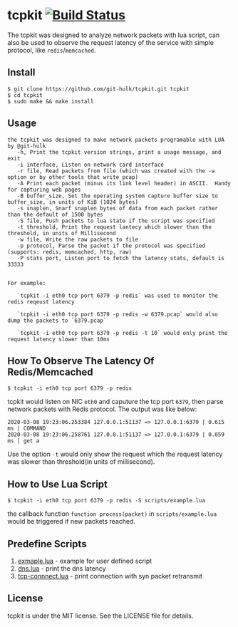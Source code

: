 # tcpkit [![Build Status](https://travis-ci.com/git-hulk/tcpkit.svg?branch=master)](https://travis-ci.com/git-hulk/tcpkit)

The tcpkit was designed to analyze network packets with lua script, can also be used to observe the request latency
of the service with simple protocol, like `redis`/`memcached`.

## Install

```
$ git clone https://github.com/git-hulk/tcpkit.git tcpkit
$ cd tcpkit
$ sudo make && make install
```

## Usage

```shell
the tcpkit was designed to make network packets programable with LUA by @git-hulk
   -h, Print the tcpkit version strings, print a usage message, and exit
   -i interface, Listen on network card interface
   -r file, Read packets from file (which was created with the -w option or by other tools that write pcap)
   -A Print each packet (minus its link level header) in ASCII.  Handy for capturing web pages
   -B buffer_size, Set the operating system capture buffer size to buffer_size, in units of KiB (1024 bytes)
   -s snaplen, Snarf snaplen bytes of data from each packet rather than the default of 1500 bytes
   -S file, Push packets to lua state if the script was specified
   -t threshold, Print the request lantecy which slower than the threshold, in units of Millisecond
   -w file, Write the raw packets to file
   -p protocol, Parse the packet if the protocol was specified (supports: redis, memcached, http, raw)
   -P stats port, Listen port to fetch the latency stats, default is 33333


For example:

   `tcpkit -i eth0 tcp port 6379 -p redis` was used to monitor the redis reqeust latency

   `tcpkit -i eth0 tcp port 6379 -p redis -w 6379.pcap` would also dump the packets to `6379.pcap`

   `tcpkit -i eth0 tcp port 6379 -p redis -t 10` would only print the request latency slower than 10ms
```

## How To Observe The Latency Of Redis/Memcached 


```shell
$ tcpkit -i eth0 tcp port 6379 -p redis
```  

tcpkit would listen on NIC `eth0` and caputure the tcp port `6379`, then parse network packets with Redis protocol. 
The output was like below:

```
2020-03-08 19:23:06.253384 127.0.0.1:51137 => 127.0.0.1:6379 | 0.615 ms | COMMAND
2020-03-08 19:23:06.258761 127.0.0.1:51137 => 127.0.0.1:6379 | 0.059 ms | get a
```

Use the option `-t` would only show the request which the request latency was slower than threshold(in units of millisecond).


## How to Use Lua Script

```
$ tcpkit -i eth0 tcp port 6379 -p redis -S scripts/example.lua
```

the callback function `function process(packet)` in `scripts/example.lua` would be triggered if new packets reached.

## Predefine Scripts

1. [exmaple.lua](https://github.com/git-hulk/tcpkit/blob/master/scripts/example.lua) - example for user defined script
2. [dns.lua](https://github.com/git-hulk/tcpkit/blob/master/scripts/dns.lua) - print the dns latency
3. [tcp-connnect.lua](https://github.com/git-hulk/tcpkit/blob/master/scripts/tcp-connect.lua) - print connection with syn packet retransmit

## License

tcpkit is under the MIT license. See the LICENSE file for details.
